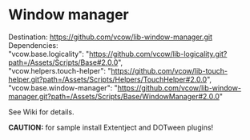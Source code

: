 # Window manager
Destination: https://github.com/vcow/lib-window-manager.git  
Dependencies:  
    "vcow.base.logicality": "https://github.com/vcow/lib-logicality.git?path=/Assets/Scripts/Base#2.0.0",  
    "vcow.helpers.touch-helper": "https://github.com/vcow/lib-touch-helper.git?path=/Assets/Scripts/Helpers/TouchHelper#2.0.0",  
    "vcow.base.window-manager": "https://github.com/vcow/lib-window-manager.git?path=/Assets/Scripts/Base/WindowManager#2.0.0"

See Wiki for details.

__CAUTION:__ for sample install Extentject and DOTween plugins!
